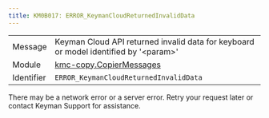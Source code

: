 ```yaml
---
title: KM0B017: ERROR_KeymanCloudReturnedInvalidData
---
```


|            |           |
|------------|---------- |
| Message    | Keyman Cloud API returned invalid data for keyboard or model identified by '&lt;param&gt;' |
| Module     | [kmc-copy.CopierMessages](kmc-copy.copiermessages) |
| Identifier | `ERROR_KeymanCloudReturnedInvalidData` |

There may be a network error or a server error. Retry your request later or contact
Keyman Support for assistance.
